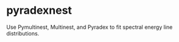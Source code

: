 pyradexnest
===========

Use Pymultinest, Multinest, and Pyradex to fit spectral energy line distributions.
